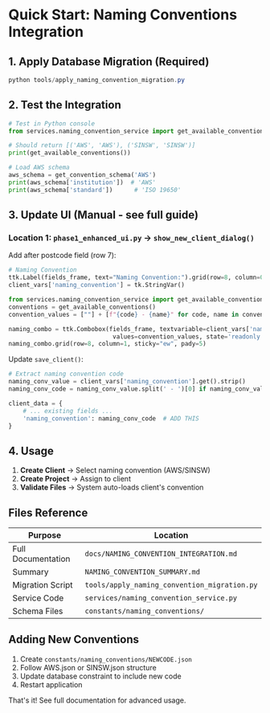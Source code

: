 # Quick Start: Naming Conventions Integration

## 1. Apply Database Migration (Required)

```powershell
python tools/apply_naming_convention_migration.py
```

## 2. Test the Integration

```python
# Test in Python console
from services.naming_convention_service import get_available_conventions, get_convention_schema

# Should return [('AWS', 'AWS'), ('SINSW', 'SINSW')]
print(get_available_conventions())

# Load AWS schema
aws_schema = get_convention_schema('AWS')
print(aws_schema['institution'])  # 'AWS'
print(aws_schema['standard'])      # 'ISO 19650'
```

## 3. Update UI (Manual - see full guide)

### Location 1: `phase1_enhanced_ui.py` → `show_new_client_dialog()`

Add after postcode field (row 7):

```python
# Naming Convention
ttk.Label(fields_frame, text="Naming Convention:").grid(row=8, column=0, sticky="w", pady=5)
client_vars['naming_convention'] = tk.StringVar()

from services.naming_convention_service import get_available_conventions
conventions = get_available_conventions()
convention_values = [""] + [f"{code} - {name}" for code, name in conventions]

naming_combo = ttk.Combobox(fields_frame, textvariable=client_vars['naming_convention'], 
                             values=convention_values, state='readonly', width=38)
naming_combo.grid(row=8, column=1, sticky="ew", pady=5)
```

Update `save_client()`:

```python
# Extract naming convention code
naming_conv_value = client_vars['naming_convention'].get().strip()
naming_conv_code = naming_conv_value.split(' - ')[0] if naming_conv_value else None

client_data = {
    # ... existing fields ...
    'naming_convention': naming_conv_code  # ADD THIS
}
```

## 4. Usage

1. **Create Client** → Select naming convention (AWS/SINSW)
2. **Create Project** → Assign to client
3. **Validate Files** → System auto-loads client's convention

## Files Reference

| Purpose | Location |
|---------|----------|
| Full Documentation | `docs/NAMING_CONVENTION_INTEGRATION.md` |
| Summary | `NAMING_CONVENTION_SUMMARY.md` |
| Migration Script | `tools/apply_naming_convention_migration.py` |
| Service Code | `services/naming_convention_service.py` |
| Schema Files | `constants/naming_conventions/` |

## Adding New Conventions

1. Create `constants/naming_conventions/NEWCODE.json`
2. Follow AWS.json or SINSW.json structure
3. Update database constraint to include new code
4. Restart application

That's it! See full documentation for advanced usage.
